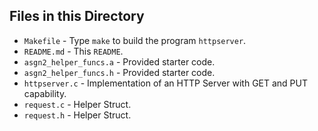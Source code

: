 ## Files in this Directory
* `Makefile` - Type `make` to build the program `httpserver`.
* `README.md` - This `README`.
* `asgn2_helper_funcs.a` - Provided starter code.
* `asgn2_helper_funcs.h` - Provided starter code.
* `httpserver.c` - Implementation of an HTTP Server with GET and PUT capability.
* `request.c` - Helper Struct.
* `request.h` - Helper Struct.

